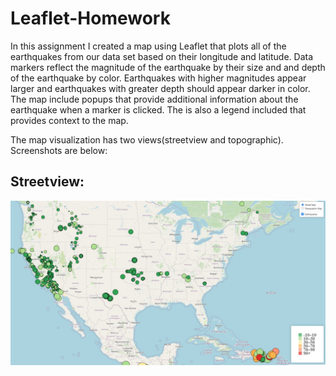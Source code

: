 # Leaflet-Homework
In this assignment I created a map using Leaflet that plots all of the earthquakes from our data set based on their longitude and latitude.
Data markers reflect the magnitude of the earthquake by their size and and depth of the earthquake by color. Earthquakes with higher magnitudes appear larger and earthquakes with greater depth should appear darker in color. The map include popups that provide additional information about the earthquake when a marker is clicked. The is also a legend included that provides context to the map. 

The map visualization has two views(streetview and topographic). Screenshots are below:

## Streetview:

![Streetview](Equake-SS-Streatview.jpg)
